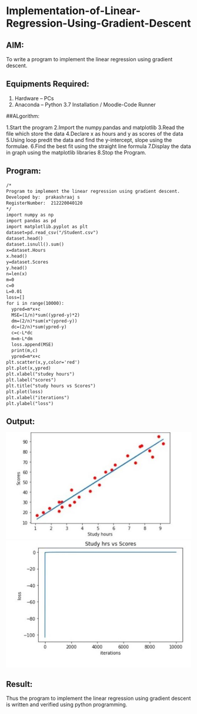 # Implementation-of-Linear-Regression-Using-Gradient-Descent

## AIM:
To write a program to implement the linear regression using gradient descent.

## Equipments Required:
1. Hardware – PCs
2. Anaconda – Python 3.7 Installation / Moodle-Code Runner

##ALgorithm:

1.Start the program
2.Import the numpy.pandas and matplotlib
3.Read the file which store the data
4.Declare x as hours and y as scores of the data
5.Using loop predit the data and find the y-intercept, slope using the formulae.
6.Find the best fit using the straight line formula
7.Display the data in graph using the matplotlib libraries
8.Stop the Program. 

## Program:
```
/*
Program to implement the linear regression using gradient descent.
Developed by:  prakashraaj s
RegisterNumber:  212220040120
*/
import numpy as np
import pandas as pd
import matplotlib.pyplot as plt
dataset=pd.read_csv("/Student.csv")
dataset.head()
dataset.isnull().sum()
x=dataset.Hours
x.head()
y=dataset.Scores
y.head()
n=len(x)
m=0
c=0
L=0.01
loss=[]
for i in range(10000):
  ypred=m*x+c
  MSE=(1/n)*sum((ypred-y)*2)
  dm=(2/n)*sum(x*(ypred-y))
  dc=(2/n)*sum(ypred-y)
  c=c-L*dc
  m=m-L*dm
  loss.append(MSE)
  print(m,c)
  ypred=m*x+c
plt.scatter(x,y,color='red')
plt.plot(x,ypred)
plt.xlabel("studey hours")
plt.label("scores")
plt.title("study hours vs Scores")
plt.plot(loss)
plt.xlabel("iterations")
plt.ylabel("loss")

```

## Output:
![linear regression using gradient descent](/output1.JPG)
![linear regression using gradient descent](/output2.JPG)


## Result:
Thus the program to implement the linear regression using gradient descent is written and verified using python programming.
